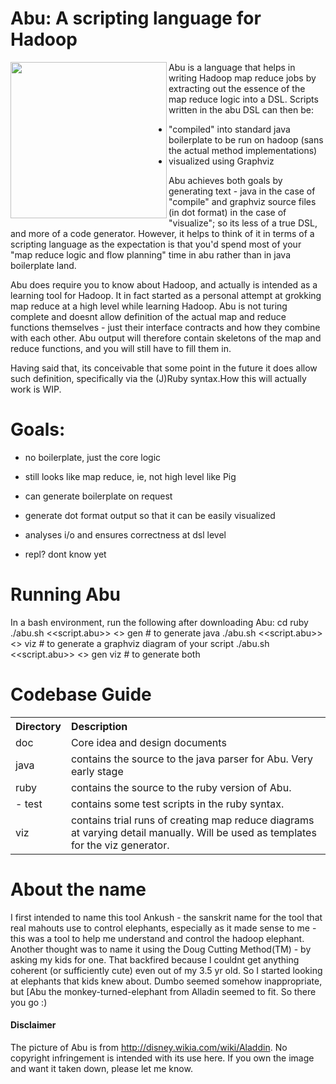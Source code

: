 Abu: A scripting language for Hadoop
=====================================
<img src="http://github.com/vinodkd/abu/raw/master/doc/abu.jpg" align="left" width="250" height="250"/> Abu is a language that helps in writing Hadoop map reduce jobs by extracting out the essence of the map reduce logic into a DSL.
Scripts written in the abu DSL can then be:
- "compiled" into standard java boilerplate to be run on hadoop (sans the actual method implementations)
- visualized using Graphviz
    
Abu achieves both goals by generating text - java in the case of "compile" and graphviz source files (in dot format) in the case of "visualize"; so its less of a true DSL, and more of a code generator. However, it helps to think of it in terms of a scripting language as the expectation is that you'd spend most of your "map reduce logic and flow planning" time in abu rather than in java boilerplate land.

Abu does require you to know about Hadoop, and actually is intended as a learning tool for Hadoop. It in fact started as a personal attempt at grokking map reduce at a high level while learning Hadoop. Abu is not turing complete and doesnt allow definition of the actual map and reduce functions themselves - just their interface contracts and how they combine with each other. Abu output will therefore contain skeletons of the map and reduce functions, and you will still have to fill them in.

Having said that, its conceivable that some point in the future it does allow such definition, specifically via the (J)Ruby syntax.How this will actually work is  WIP.

Goals:
======
- no boilerplate, just the core logic
- still looks like map reduce, ie, not high level like Pig
- can generate boilerplate on request
- generate dot format output so that it can be easily visualized
- analyses i/o and ensures correctness at dsl level

- repl? dont know yet

Running Abu
===========
In a bash environment, run the following after downloading Abu:
	    cd ruby
	    ./abu.sh <<script.abu>> <<output dir>> gen  # to generate java
	    ./abu.sh <<script.abu>> <<output dir>> viz  # to generate a graphviz diagram of your script
	    ./abu.sh <<script.abu>> <<output dir>> gen viz  # to generate both

Codebase Guide
==============
<table>
  <tr>
    <th>Directory</th><th align="left">Description</th>
  </tr>
  <tr>
    <td>doc</td><td> Core idea and design documents</td>
  </tr>
  <tr>
    <td>java</td><td> contains the source to the java parser for Abu. Very early stage</td>
  </tr>
  <tr>
    <td>ruby</td><td> contains the source to the ruby version of Abu.</td>
  </tr>
  <tr>
    <td>  - test</td><td> contains some test scripts in the ruby syntax.</td>
  </tr>
  <tr>
    <td>viz</td><td> contains trial runs of creating map reduce diagrams at varying detail manually. Will be used as templates for the viz generator.</td>
  </tr>
  </table>

About the name
==============
I first intended to name this tool Ankush - the sanskrit name for the tool that real mahouts use to control elephants, especially as it made sense to me - this was a tool to help me understand and control the hadoop elephant. Another thought was to name it using the Doug Cutting Method(TM) - by asking my kids for one. That backfired because I couldnt get anything coherent (or sufficiently cute) even out of my 3.5 yr old. 
So I started looking at elephants that kids knew about. Dumbo seemed somehow inappropriate, but [Abu the monkey-turned-elephant from Alladin seemed to fit. So there you go :)

#### Disclaimer
The picture of Abu is from http://disney.wikia.com/wiki/Aladdin. No copyright infringement is intended with its use here. If you own the image and want it taken down, please let me know.